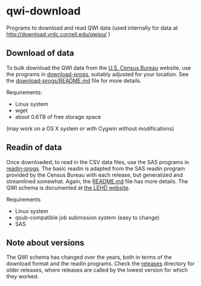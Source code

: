 qwi-download
============

Programs to download and read QWI data (used internally for data at http://download.vrdc.cornell.edu/qwipu/ )

Download of data
-----------

To bulk download the QWI data from the [U.S. Census Bureau](http://lehd.ces.census.gov/data/) website, use the programs in [download-progs](download-progs/), suitably adjusted for your location. See the [download-progs/README.md](download-progs/README.md) file for more details.

Requirements:
* Linux system
* wget
* about 0.6TB of free storage space

(may work on a OS X system or with Cygwin without modifications)

Readin of data
--------------

Once downloaded, to read in the CSV data files, use the SAS programs in [readin-progs](readin-progs/). The basic readin is adapted from the SAS readin program provided by the Census Bureau with each release, but generalized and streamlined somewhat. Again, the  [README.md](readin-progs/README.md) file has more details. The QWI schema is documented at [the LEHD website](https://lehd.ces.census.gov/data/schema/V4.1b-draft/lehd_public_use_schema.html).

Requirements
* Linux system
* qsub-compatible job submission system (easy to change)
* SAS

Note about versions
-------------------
The QWI schema has changed over the years, both in terms of the download format and the readin programs. Check the [releases](https://github.com/labordynamicsinstitute/qwi-download/releases) directory for older releases, where releases are called by the lowest version for which they worked.
